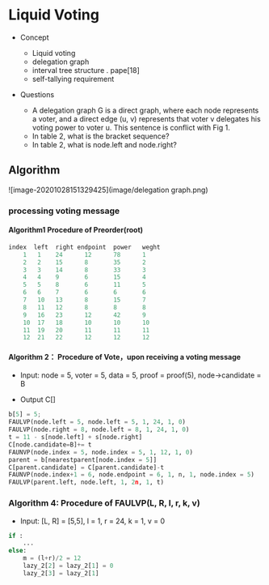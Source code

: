 

# Liquid Voting

- Concept
  - Liquid voting
  - delegation graph
  - interval tree structure .  pape[18]
  - self-tallying requirement

- Questions
  - A delegation graph G is a direct graph, where each node represents a voter, and a direct edge (u, v) represents that voter v delegates his voting power to voter u.  This sentence is conflict with Fig 1.
  - In table 2, what is the bracket sequence?
  - In table 2, what is node.left and node.right? 

## Algorithm

![image-20201028151329425](image/delegation graph.png)

### processing voting message

#### Algorithm1 Procedure of Preorder(root)

```python
index  left  right endpoint  power   weght
    1   1    24      12   	 78   	 1
    2   2    15      8   	 35   	 2
    3   3    14    	 8   	 33   	 3
    4   4    9   	 6   	 15   	 4
    5   5    8   	 6    	 11  	 5
    6   6    7   	 6   	 6   	 6
    7   10   13   	 8   	 15   	 7
    8   11   12   	 8   	 8   	 8
    9   16   23   	 12   	 42   	 9
    10  17   18   	 10   	 10   	 10
    11  19   20    	 11   	 11   	 11
    12  21   22   	 12   	 12   	 12
```



####  Algorithm 2： Procedure of Vote，upon receiving a voting message

- Input: node = 5,  voter = 5,  data = 5,  proof = proof(5),  node->candidate = B

- Output C[]

```python
b[5] = 5;
FAULVP(node.left = 5, node.left = 5, 1, 24, 1, 0)
FAULVP(node.right = 8, node.left = 8, 1, 24, 1, 0)
t = 11 - s[node.left] + s[node.right]
C[node.candidate=B]+= t
FAUNVP(node.index = 5, node.index = 5, 1, 12, 1, 0)
parent = b[nearestparent[node.index = 5]]
C[parent.candidate] = C[parent.candidate]-t
FAUNVP(node.index+1 = 6, node.endpoint = 6, 1, n, 1, node.index = 5) 
FAULVP(parent.left, node.left, 1, 2n, 1, t) 
```

### Algorithm 4: Procedure of FAULVP(L, R, l, r, k, v)

- Input: [L, R] = [5,5], l = 1, r = 24, k = 1, v = 0

```python
if :
    ...
else:
    m = (l+r)/2 = 12
    lazy_2[2] = lazy_2[1] = 0
    lazy_2[3] = lazy_2[1]
```


